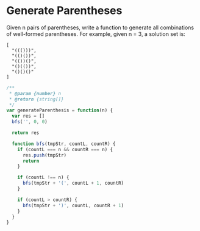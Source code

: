 # Generate Parentheses

Given n pairs of parentheses, write a function to generate all combinations of well-formed parentheses.
For example, given n = 3, a solution set is:

    [
      "((()))",
      "(()())",
      "(())()",
      "()(())",
      "()()()"
    ]


```JavaScript
/**
 * @param {number} n
 * @return {string[]}
 */
var generateParenthesis = function(n) {
  var res = []
  bfs('', 0, 0)    

  return res

  function bfs(tmpStr, countL, countR) {
    if (countL === n && countR === n) {
      res.push(tmpStr)
      return
    }

    if (countL !== n) {
      bfs(tmpStr + '(', countL + 1, countR)
    } 

    if (countL > countR) {
      bfs(tmpStr + ')', countL, countR + 1)
    }
  }
}
```